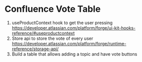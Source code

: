 # Confluence Vote Table

1. useProductContext hook to get the user pressing https://developer.atlassian.com/platform/forge/ui-kit-hooks-reference/#useproductcontext
2. Store api to store the vote of every user https://developer.atlassian.com/platform/forge/runtime-reference/storage-api/
3. Build a table that allows adding a topic and have vote buttons
